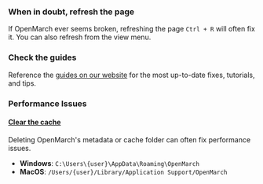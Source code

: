 ### When in doubt, refresh the page

If OpenMarch ever seems broken, refreshing the page `Ctrl + R` will often fix it.
You can also refresh from the view menu.

### Check the guides

Reference the [guides on our website](https://openmarch.com/guides/) for the most up-to-date fixes, tutorials, and tips.

### Performance Issues

#### [Clear the cache](https://openmarch.com/guides/performance-issues/)

Deleting OpenMarch's metadata or cache folder can often fix performance issues.

- **Windows**: `C:\Users\{user}\AppData\Roaming\OpenMarch`
- **MacOS**: `/Users/{user}/Library/Application Support/OpenMarch`
